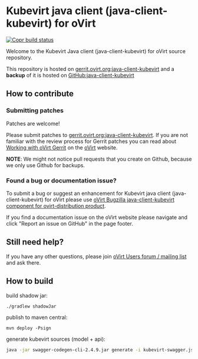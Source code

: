 # Kubevirt java client (java-client-kubevirt) for oVirt

[![Copr build status](https://copr.fedorainfracloud.org/coprs/ovirt/ovirt-master-snapshot/package/java-client-kubevirt/status_image/last_build.png)](https://copr.fedorainfracloud.org/coprs/ovirt/ovirt-master-snapshot/package/java-client-kubevirt/)

Welcome to the Kubevirt Java client (java-client-kubevirt) for oVirt source repository.

This repository is hosted on [gerrit.ovirt.org:java-client-kubevirt](https://gerrit.ovirt.org/#/admin/projects/java-client-kubevirt)
and a **backup** of it is hosted on [GitHub:java-client-kubevirt](https://github.com/oVirt/java-client-kubevirt)


## How to contribute

### Submitting patches

Patches are welcome!

Please submit patches to [gerrit.ovirt.org:java-client-kubevirt](https://gerrit.ovirt.org/#/admin/projects/java-client-kubevirt).
If you are not familiar with the review process for Gerrit patches you can read about [Working with oVirt Gerrit](https://ovirt.org/develop/dev-process/working-with-gerrit.html)
on the [oVirt](https://ovirt.org/) website.

**NOTE**: We might not notice pull requests that you create on Github, because we only use Github for backups.


### Found a bug or documentation issue?
To submit a bug or suggest an enhancement for Kubevirt java client (java-client-kubevirt) for oVirt please use
[oVirt Bugzilla java-client-kubevirt component for ovirt-distribution product](https://bugzilla.redhat.com/enter_bug.cgi?product=ovirt-distribution).

If you find a documentation issue on the oVirt website please navigate and click "Report an issue on GitHub" in the page footer.


## Still need help?
If you have any other questions, please join [oVirt Users forum / mailing list](https://lists.ovirt.org/admin/lists/users.ovirt.org/) and ask there.

## How to build

build shadow jar:
```
./gradlew shadowJar
```

publish to maven central:
```
mvn deploy -Psign
```

generate kubevirt sources (model + api):

```bash
java -jar swagger-codegen-cli-2.4.9.jar generate -i kubevirt-swagger.json -c config.json -l java -o _out
```
